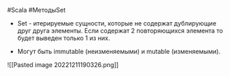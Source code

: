 #Scala #МетодыSet

* Set - итерируемые сущности, которые не содержат дублирующие друг друга элементы. Если содержат 2 повторяющихся элемента то будет выведен только 1 из них.

* Могут быть immutable (неизменяемыми) и mutable (изменяемыми). 

![[Pasted image 20221211190326.png]]